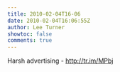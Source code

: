 ```yaml
---
title: 2010-02-04T16-06
date: 2010-02-04T16:06:55Z
author: Lee Turner
showtoc: false
comments: true
---
```


Harsh advertising - http://tr.im/MPbj

